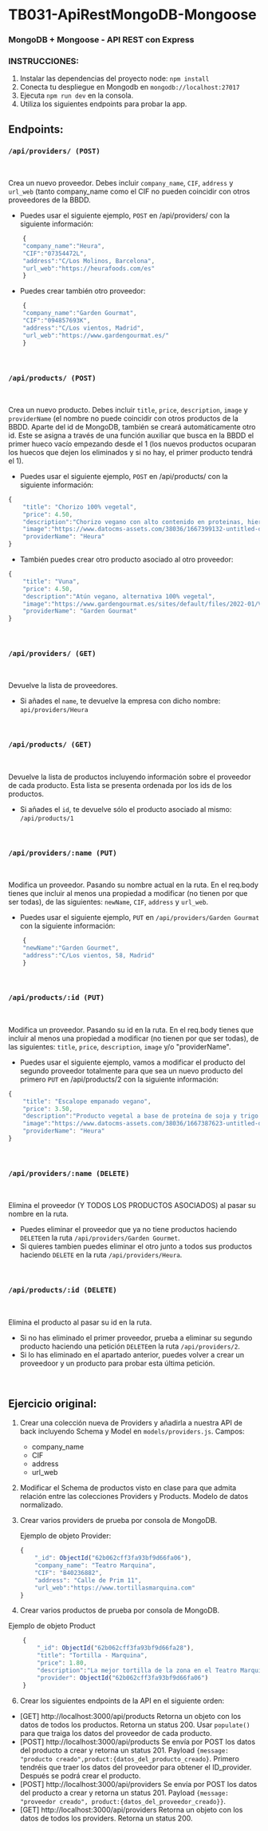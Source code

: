 # TB031-ApiRestMongoDB-Mongoose

### MongoDB + Mongoose - API REST con Express

### INSTRUCCIONES: 

1. Instalar las dependencias del proyecto node: `npm install`
2. Conecta tu despliegue en Mongodb en `mongodb://localhost:27017`
3. Ejecuta `npm run dev` en la consola.
3. Utiliza los siguientes endpoints para probar la app.

## Endpoints:


### `/api/providers/ (POST)`

<br>

Crea un nuevo proveedor. Debes incluir `company_name`, `CIF`, `address` y `url_web` (tanto company_name como el CIF no pueden coincidir con otros proveedores de la BBDD.

- Puedes usar el siguiente ejemplo, `POST` en /api/providers/ con la siguiente información:

```javascript
	{
	"company_name":"Heura",
	"CIF":"07354472L",
	"address":"C/Los Molinos, Barcelona",
	"url_web":"https://heurafoods.com/es"
	}	
```

- Puedes crear también otro proveedor:

```javascript
	{
	"company_name":"Garden Gourmat",
	"CIF":"094857693K",
	"address":"C/Los vientos, Madrid",
	"url_web":"https://www.gardengourmat.es/"
	}	
```
<br>

### `/api/products/ (POST)`

<br>

Crea un nuevo producto. Debes incluir `title`, `price`, `description`, `image` y `providerName` (el nombre no puede coincidir con otros productos de la BBDD. Aparte del id de MongoDB, también se creará automáticamente otro id. Este se asigna a través de una función auxiliar que busca en la BBDD el primer hueco vacío empezando desde el 1 (los nuevos productos ocuparan los huecos que dejen los eliminados y si no hay, el primer producto tendrá el 1).

- Puedes usar el siguiente ejemplo, `POST` en /api/products/ con la siguiente información:

```javascript
{ 
	"title": "Chorizo 100% vegetal",
	"price": 4.50,
	"description":"Chorizo vegano con alto contenido en proteinas, hierro y vitamina B12, sin gluten",
	"image":"https://www.datocms-assets.com/38036/1667399132-untitled-design-39.png?fit=crop&fm=webp&w=1045.png",
	"providerName": "Heura"
}
```
- También puedes crear otro producto asociado al otro proveedor:

```javascript
{ 
	"title": "Vuna",
	"price": 4.50,
	"description":"Atún vegano, alternativa 100% vegetal",
	"image":"https://www.gardengourmat.es/sites/default/files/2022-01/Vuna.png",
	"providerName": "Garden Gourmat"
}
```

<br>

### `/api/providers/ (GET)`

<br>

Devuelve la lista de proveedores.

- Si añades el `name`, te devuelve la empresa con dicho nombre: `api/providers/Heura`

<br>

### `/api/products/ (GET)`

<br>

Devuelve la lista de productos incluyendo información sobre el proveedor de cada producto. Esta lista se presenta ordenada por los ids de los productos.

- Si añades el `id`, te devuelve sólo el producto asociado al mismo: `/api/products/1`

<br>


### `/api/providers/:name (PUT)`

<br>

Modifica un proveedor. Pasando su nombre actual en la ruta. En el req.body tienes que incluir al menos una propiedad a modificar (no tienen por que ser todas), de las siguientes: `newName`, `CIF`, `address` y `url_web`.

- Puedes usar el siguiente ejemplo, `PUT` en `/api/providers/Garden Gourmat` con la siguiente información:

```javascript
	{
	"newName":"Garden Gourmet",
	"address":"C/Los vientos, 58, Madrid"
	}	
```

<br>


### `/api/products/:id (PUT)`

<br>

Modifica un  proveedor. Pasando su id en la ruta. En el req.body tienes que incluir al menos una propiedad a modificar (no tienen por que ser todas), de las siguientes: `title`, `price`, `description`, `image` y/o "providerName".

- Puedes usar el siguiente ejemplo, vamos a modificar el producto del segundo proveedor totalmente para que sea un nuevo producto del primero `PUT` en /api/products/2 con la siguiente información:

```javascript
{ 
	"title": "Escalope empanado vegano",
	"price": 3.50,
	"description":"Producto vegetal a base de proteína de soja y trigo con aceite de oliva virgen extra 1,9%.",
	"image":"https://www.datocms-assets.com/38036/1667387623-untitled-design-16.png?fit=crop&fm=webp&w=1045",
	"providerName": "Heura"
}
```

<br>

### `/api/providers/:name (DELETE)`

<br>

Elimina el proveedor (Y TODOS LOS PRODUCTOS ASOCIADOS) al pasar su nombre en la ruta.

- Puedes eliminar el proveedor que ya no tiene productos haciendo `DELETE`en la ruta `/api/providers/Garden Gourmet`.
- Si quieres tambien puedes eliminar el otro junto a todos sus productos haciendo `DELETE` en la ruta `/api/providers/Heura`.

<br>

### `/api/products/:id (DELETE)`

<br>

Elimina el producto al pasar su id en la ruta.

- Si no has eliminado el primer proveedor, prueba a eliminar su segundo producto haciendo una petición `DELETE`en la ruta `/api/providers/2`.
- Si lo has eliminado en el apartado anterior, puedes volver a crear un proveedoor y un producto para probar esta última petición.

<br>

## Ejercicio original:

1. Crear una colección nueva de Providers y añadirla a nuestra API de back incluyendo Schema y Model en `models/providers.js`. Campos:
	- company_name
	- CIF
	- address
	- url_web
	
2. Modificar el Schema de productos visto en clase para que admita relación entre las colecciones Providers y Products. Modelo de datos normalizado. 

3. Crear varios providers de prueba por consola de MongoDB.

	Ejemplo de objeto Provider:

	```javascript
	{
	    "_id": ObjectId("62b062cff3fa93bf9d66fa06"),
	    "company_name": "Teatro Marquina",
	    "CIF": "B40236882",
	    "address": "Calle de Prim 11",
	    "url_web":"https://www.tortillasmarquina.com"
	}
    ```
4. Crear varios productos de prueba por consola de MongoDB.


Ejemplo de objeto Product
```javascript
	{
	    "_id": ObjectId("62b062cff3fa93bf9d66fa28"),
	    "title": "Tortilla - Marquina",
	    "price": 1.80,
        "description":"La mejor tortilla de la zona en el Teatro Marquina",
	    "provider": ObjectId("62b062cff3fa93bf9d66fa06")
	}
```

6. Crear los siguientes endpoints de la API en el siguiente orden:
	
- [GET] http://localhost:3000/api/products Retorna un objeto con los datos de todos los productos. Retorna un status 200. Usar `populate()` para que traiga los datos del proveedor de cada producto.
- [POST] http://localhost:3000/api/products Se envía por POST los datos del producto a crear y retorna un status 201. Payload `{message: "producto creado",product:{datos_del_producto_creado}`. Primero tendréis que traer los datos del proveedor para obtener el ID_provider. Después se podrá crear el producto.
- [POST] http://localhost:3000/api/providers Se envía por POST los datos del producto a crear y retorna un status 201. Payload `{message: "proveedor creado", product:{datos_del_proveedor_creado}}`.
- [GET] http://localhost:3000/api/providers Retorna un objeto con los datos de todos los providers. Retorna un status 200.
